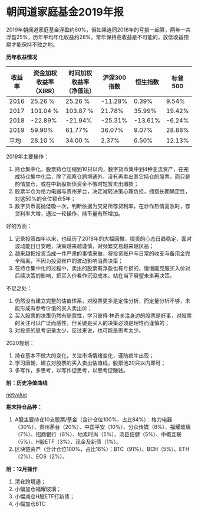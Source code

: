 # 朝闻道家庭基金2019年报

2019年朝闻道家庭基金浮盈约60%，但如果连同2018年的亏损一起算，两年一共浮盈25%，历年平均年化收益约28%。常年保持高收益是不可能的，放低收益预期才能保持不败之地。

**历年收益情况**

| 收益率 | 资金加权收益率（XIRR） | 时间加权收益率（净值法） | 沪深300指数 | 恒生指数 | 标普500 |
| ------ | ---------------------- | ------------------------ | ----------- | -------- | ------- |
| 2016   | 25.26 %                | 25.26 %                  | -11.28%     | 0.39%    | 9.54%   |
| 2017   | 101.04 %               | 103.87 %                 | 21.78%      | 35.99%   | 19.42%  |
| 2018   | -22.89%                | -21.94%                  | -25.31%     | -13.61%  | -6.24%  |
| 2019   | 59.90%                 | 61.77%                   | 36.07%      | 9.07%    | 28.88%  |
| 平均   | 28.10 %                | 34.00 %                  | 2.37%       | 6.50%    | 12.13%  |

2019年主要操作：

1. 持仓集中化，股票持仓压缩到10只以内，数字货币集中到4种主流资产，在完成持仓集中化后，除了观察仓跨境通外，没有再卖出其它持仓的股票，而只是酌情加仓，或在中新股新债资金不够时短暂卖出缴款；
2. 股票半仓为格力电器与贵州茅台，决定减轻决策心理负担，拥抱长期确定性，对这50%的仓位锁仓5年；
3. 数字货币高抛低吸一次，判断依据为交易所存贷利率，在炒作热情高涨时，存贷利率大增，通过一轮操作，持币量有所增加。

好的方面：

1. 记录投资四年以来，也经历了2018年的大幅回撤，投资的心态日趋稳定，面对波动能日日安睡，决策越来越谨慎，对频繁交易越来越厌恶；
2. 越来越把投资当成一件严肃的事情来做，将投资账户与日常的收支与备用金完全隔离，不因为投资账户的波动影响消费决策；
3. 在持仓集中化的过程中，卖出的股票有浮盈也有亏损的，慢慢能克服买入价对后续决策的影响，把买入价看作沉没成本，站在当下展望未来再决策。

不足之处：

1. 仍然没有建立完整的估值体系，对股票更多是定性分析，而定量分析不够，未能形成有参考价值的买入卖出价；
2. 买入股票的决策仍然有随意性，学习彼得·林奇关注身边的股票是好事，对股票的关注可以广泛而感性，但关键是买入的决策必须是理性而谨慎的；
3. 对投资的思考记录太少，反过来说，也可能是思考太少。

2020规划：

1. 持仓基本不做大的变化，关注市场情绪变化，谨防疯牛出现；
2. 学习唐朝，建立对股票的买入卖出估值线，股票池20只以内即可；
3. 多写作，多思考，以写作促思考，以思考促赚钱。

**附：历史净值曲线**

[netvalue](../../netvalue.html ':include  :type=iframe')

**期末持仓品种：**

1. A股主要持仓10支股票/基金（合计仓位100%，占比84%）：格力电器（30%）、贵州茅台（20%）、中国平安（10%）、分众传媒（8%）、福耀玻璃（7%）、招商银行（6%）、地素时尚（5%）、汤臣倍健（5%）、中概互联（5%）、H股ETF（3%）、现金及新债（1%）。
2. 区块链资产（合计仓位100%，占比16%）：BTC（91%）、BCH（5%）、ETH（2%）、EOS（2%）。

**附：12月操作**

1. 清仓跨境通；
2. 小幅加仓福耀玻璃；
3. 小幅减仓H股ETF打新债；
4. 小幅加仓BTC


